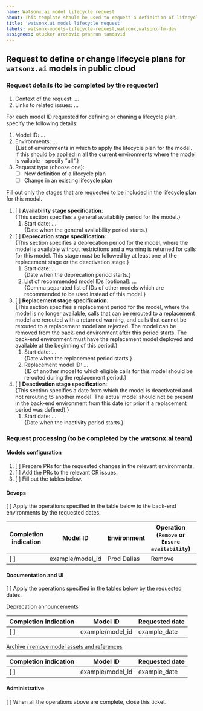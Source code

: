 ```yaml
---
name: Watsonx.ai model lifecycle request
about: This template should be used to request a definition of lifecycle plans for `watsonx.ai` models, or to request a change in such plans
title: 'watsonx.ai model lifecycle request'
labels: watsonx-models-lifecycle-request,watsonx,watsonx-fm-dev
assignees: otucker aronovic pvanrun tamdavid
---
```


## Request to define or change lifecycle plans for `watsonx.ai` models in public cloud

### Request details (to be completed by the requester)

1. Context of the request: ...
1. Links to related issues: ...

For each model ID requested for defining or chaning a lifecycle plan, specify the following details:

1. Model ID: ...
1. Environments: ...  
   {List of environments in which to apply the lifecycle plan for the model. If this should be applied in all the current environments where the model is vailable - specify "all".}
1. Request type (choose one):
   - [ ] New definition of a lifecycle plan
   - [ ] Change in an existing lifecycle plan

Fill out only the stages that are requested to be included in the lifecycle plan for this model.

1. [ ] **Availability stage specification**:  
   {This section specifies a general availability period for the model.}
   1. Start date: ...  
      {Date when the general availability period starts.}
1. [ ] **Deprecation stage specification**:  
   {This section specifies a deprecation period for the model, where the model is available without restrictions and a warning is returned for calls for this model. This stage must be followed by at least one of the replacement stage or the deactivation stage.}
   1. Start date: ...  
      {Date when the deprecation period starts.}
   1. List of recommended model IDs [optional]: ...  
      {Comma separated list of IDs of other models which are recommended to be used instead of this model.}
1. [ ] **Replacement stage specification**:  
   {This section specifies a replacement period for the model, where the model is no longer available, calls that can be rerouted to a replacement model are rerouted with a returned warning, and calls that cannot be rerouted to a replacement model are rejected. The model can be removed from the back-end environment after this period starts. The back-end environment must have the replacement model deployed and available at the beginning of this period.}
   1. Start date: ...  
      {Date when the replacement period starts.}
   1. Replacement model ID: ...  
      {ID of another model to which eligible calls for this model should be rerouted during the replacement period.}
1. [ ] **Deactivation stage specification**:  
   {This section specifies a date from which the model is deactivated and not rerouting to another model. The actual model should not be present in the back-end environment from this date (or prior if a replacement period was defined).}
   1. Start date: ...  
      {Date when the inactivity period starts.}

### Request processing (to be completed by the watsonx.ai team)

#### Models configuration

1. [ ] Prepare PRs for the requested changes in the relevant environments.
1. [ ] Add the PRs to the relevant CR issues.
1. [ ] Fill out the tables below.

#### Devops

[ ] Apply the operations specified in the table below to the back-end environments by the requested dates.

Completion indication|Model ID|Environment|Operation (`Remove` or `Ensure availability`)|Date to apply the operation
--|--|--|--|--
[ ]|example/model_id|Prod Dallas|Remove|example_date

#### Documentation and UI

[ ] Apply the operations specified in the tables below by the requested dates.

<ins>Deprecation announcements</ins>

Completion indication|Model ID|Requested date
--|--|--
[ ]|example/model_id|example_date

<ins>Archive / remove model assets and references</ins>

Completion indication|Model ID|Requested date
--|--|--
[ ]|example/model_id|example_date

#### Administrative

[ ] When all the operations above are complete, close this ticket.
